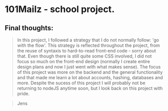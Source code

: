 # 101Mailz - school project.
## Final thoughts:
> In this project, I followed a strategy that I do not normally follow: 'go with the flow'. This strategy is reflected throughout the project, from the reuse of syntaxis to hard-to-read front-end code - sorry about that.
Even though there is still quite some CSS involved, I did not focus so much on the front-end design (normally I create entire design plans and now I just went with what makes sense). The focus of this project was more on the backend and the general functionality and that made me learn a lot about accounts, hashing, databases and more. 
Despite the sucess of this project I will probably not be returning to nodeJS anytime soon, but I look back on this project with pride.

> Jens
